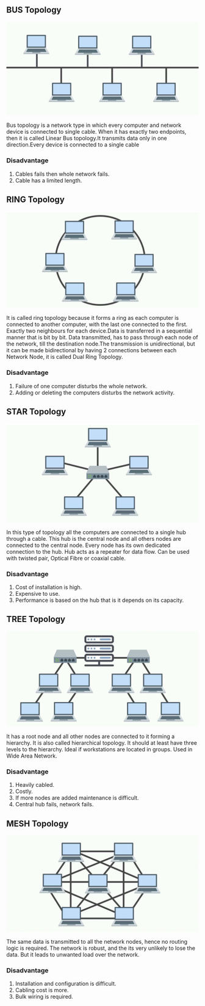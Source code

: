 

## BUS Topology

![](images/day3-bus.png)

Bus topology is a network type in which every computer and network device is connected to single cable. When it has exactly two endpoints, then it is called Linear Bus topology.It transmits data only in one direction.Every device is connected to a single cable

### Disadvantage

1) Cables fails then whole network fails.
2) Cable has a limited length.

## RING Topology

![](images/day3-ring.png)

It is called ring topology because it forms a ring as each computer is connected to another computer, with the last one connected to the first. Exactly two neighbours for each device.Data is transferred in a sequential manner that is bit by bit. Data transmitted, has to pass through each node of the network, till the destination node.The transmission is unidirectional, but it can be made bidirectional by having 2 connections between each Network Node, it is called Dual Ring Topology.

### Disadvantage

1) Failure of one computer disturbs the whole network.
2) Adding or deleting the computers disturbs the network activity.

## STAR Topology

![](images/day3-star.png)

In this type of topology all the computers are connected to a single hub through a cable. This hub is the central node and all others nodes are connected to the central node. Every node has its own dedicated connection to the hub. Hub acts as a repeater for data flow. Can be used with twisted pair, Optical Fibre or coaxial cable.

### Disadvantage

1) Cost of installation is high.
2) Expensive to use.
3) Performance is based on the hub that is it depends on its capacity.

## TREE Topology

![](images/day3-tree.png)

It has a root node and all other nodes are connected to it forming a hierarchy. It is also called hierarchical topology. It should at least have three levels to the hierarchy. Ideal if workstations are located in groups. Used in Wide Area Network.

### Disadvantage

1) Heavily cabled.
2) Costly.
3) If more nodes are added maintenance is difficult.
4) Central hub fails, network fails.

## MESH Topology

![](images/day3-mesh.png)

The same data is transmitted to all the network nodes, hence no routing logic is required. The network is robust, and the its very unlikely to lose the data. But it leads to unwanted load over the network.

### Disadvantage

1) Installation and configuration is difficult.
2) Cabling cost is more.
3) Bulk wiring is required.
